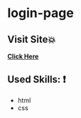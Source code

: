 # login-page
## Visit Site:boom:
**[Click Here]( https://amal-mousa.github.io/login-page/)**
## Used Skills: :exclamation:
* html
* css
